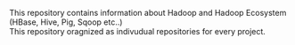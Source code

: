 This repository contains information about Hadoop and Hadoop Ecosystem (HBase, Hive, Pig, Sqoop etc..)  
This repository oragnized as indivudual repositories for every project.
